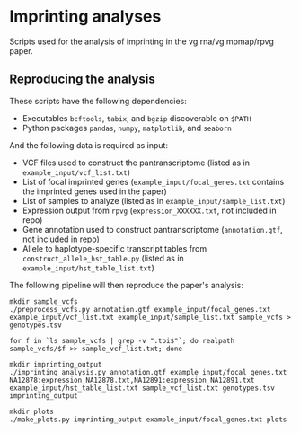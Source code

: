 # Imprinting analyses

Scripts used for the analysis of imprinting in the vg rna/vg mpmap/rpvg paper.

## Reproducing the analysis

These scripts have the following dependencies:

* Executables `bcftools`, `tabix`, and `bgzip` discoverable on `$PATH`
* Python packages `pandas`, `numpy`, `matplotlib`, and `seaborn`

And the following data is required as input:

* VCF files used to construct the pantranscriptome (listed as in `example_input/vcf_list.txt`)
* List of focal imprinted genes (`example_input/focal_genes.txt` contains the imprinted genes used in the paper)
* List of samples to analyze (listed as in `example_input/sample_list.txt`)
* Expression output from `rpvg` (`expression_XXXXXX.txt`, not included in repo)
* Gene annotation used to construct pantranscriptome (`annotation.gtf`, not included in repo)
* Allele to haplotype-specific transcript tables from `construct_allele_hst_table.py` (listed as in `example_input/hst_table_list.txt`)

The following pipeline will then reproduce the paper's analysis:

	mkdir sample_vcfs
	./preprocess_vcfs.py annotation.gtf example_input/focal_genes.txt example_input/vcf_list.txt example_input/sample_list.txt sample_vcfs > genotypes.tsv
	
	for f in `ls sample_vcfs | grep -v ".tbi$"`; do realpath sample_vcfs/$f >> sample_vcf_list.txt; done
	
	mkdir imprinting_output
	./imprinting_analysis.py annotation.gtf example_input/focal_genes.txt NA12878:expression_NA12878.txt,NA12891:expression_NA12891.txt example_input/hst_table_list.txt sample_vcf_list.txt genotypes.tsv imprinting_output
	
	mkdir plots
	./make_plots.py imprinting_output example_input/focal_genes.txt plots
